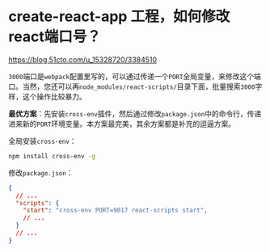 # create-react-app 工程，如何修改react端口号？

https://blog.51cto.com/u_15328720/3384510

`3000`端口是`webpack`配置里写的，可以通过传递一个`PORT`全局变量，来修改这个端口。当然，您还可以再`node_modules/react-scripts/`目录下面，批量搜索`3000`字样，这个操作比较暴力。

**最优方案**：先安装`cross-env`插件，然后通过修改`package.json`中的命令行，传递进来新的`PORT`环境变量。本方案最完美，其余方案都是补充的逗逼方案。

全局安装`cross-env`：

```sh
npm install cross-env -g
```

修改`package.json`：

```json
{
  // ...
  "scripts": {
    "start": "cross-env PORT=9017 react-scripts start",
    // ...
  } 
  // ...
}
```

